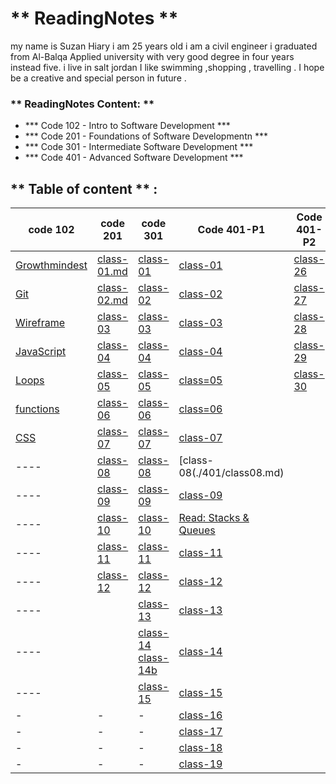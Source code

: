 # **  ReadingNotes **

my name is Suzan Hiary i am 25 years old i am a  civil engineer i graduated from Al-Balqa Applied university with very good degree in four years instead five.
i live in  salt jordan I like swimming ,shopping , travelling . I hope be  a creative and special person in future . 

### ** ReadingNotes Content: **

* *** Code 102 - Intro to Software Development ***
* *** Code 201 - Foundations of Software Developmentn ***
* *** Code 301 - Intermediate Software Development ***
* *** Code 401 - Advanced Software Development ***

## ** Table of content **  :

code  102 | code 201 | code 301  | Code 401-P1|Code 401-P2
-------------|-------------|----------| -----|-----|
  [Growthmindest](Read01.md) | [class-01.md](Introductory.md)| [class-01](301-class01.md)|[class-01](./401/class01.md)|[class-26](./401/class26.md)|
[Git](Read02.md)|[class-02.md](class-02.md)|[class-02](301-class02.md) |[class-02](./401/class02.md)|[class-27](/401/class27.md)
[Wireframe](Read03.md)|[class-03](class-03.md)|[class-03](301-class03.md) |[class-03](./401/class03.md)|[class-28](./401/class28.md)
[JavaScript](Read06.md) |[class-04](class-04.md)| [class-04](301-class04.md) |[class-04](./401/class04.md)|[class-29](./401/class29.md)
[Loops](Read:05.md)|[class-05](class-05.md)| [class-05](301-class05.md)|[class=05]()|[class-30](class30.md)
[functions]()|[class-06](class-06.md)|[class-06](301-class06.md) |[class=06](./401/class04.md)|
[CSS](Read06b.md)|[class-07](class-07.md)| [class-07](301-class07.md)|[class-07](./401/class07.md)|
---- |[class-08](class-08.md)| [class-08](301-class08.md)|[class-08(./401/class08.md)|
---- |[class-09](class-09.md)| [class-09](301-class09.md)|[class-09](./401/class09.md)|
---- |[class-10](class-10.md)| [class-10](301-class-10.md)|[Read: Stacks & Queues](./401/class10.md)|
---- |[class-11](class-11.md)| [class-11](301-class-11.md)|[class-11](./401/class11.md)|
---- |[class-12](class012.md)| [class-12](301-class-12.md)|[class-12](./401/class12.md)|
----| |[class-13](301-class-13.md) |[class-13](./401/class13.md)|
---- | |[class-14](301-class-14.md) [class-14b](class-14.md) |[class-14](./401/class-14.md)|
----| | [class-15](class15.md)|[class-15](./401/class15.md)|
|-|-|-|[class-16](./401/class16.md) |
|-|-|-|[class-17](./401/class17.md)|
|-|-|-|[class-18](./401/class18.md)|
|-|-|-|[class-19](./401/class19.md)|
    
   


